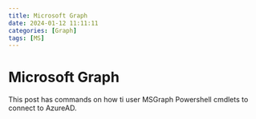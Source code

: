 ```yaml
---
title: Microsoft Graph
date: 2024-01-12 11:11:11
categories: [Graph]
tags: [MS]
---
```


# Microsoft Graph

This post has commands on how ti user MSGraph Powershell cmdlets to connect to AzureAD.